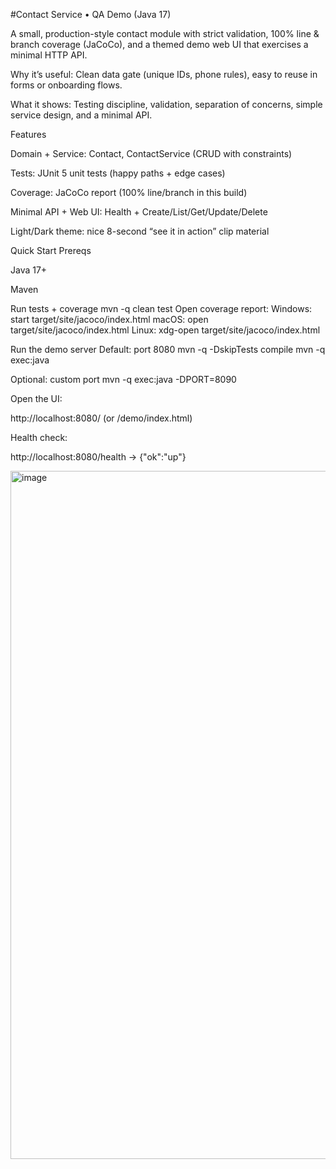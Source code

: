 #Contact Service • QA Demo (Java 17)

A small, production-style contact module with strict validation, 100% line & branch coverage (JaCoCo), and a themed demo web UI that exercises a minimal HTTP API.

Why it’s useful: Clean data gate (unique IDs, phone rules), easy to reuse in forms or onboarding flows.

What it shows: Testing discipline, validation, separation of concerns, simple service design, and a minimal API.

Features

 Domain + Service: Contact, ContactService (CRUD with constraints)

 Tests: JUnit 5 unit tests (happy paths + edge cases)

 Coverage: JaCoCo report (100% line/branch in this build)

 Minimal API + Web UI: Health + Create/List/Get/Update/Delete

 Light/Dark theme: nice 8-second “see it in action” clip material

Quick Start
Prereqs

Java 17+

Maven

Run tests + coverage
mvn -q clean test
Open coverage report:
 Windows:
start target/site/jacoco/index.html
 macOS:
open target/site/jacoco/index.html
 Linux:
xdg-open target/site/jacoco/index.html

Run the demo server
 Default: port 8080
mvn -q -DskipTests compile
mvn -q exec:java

 Optional: custom port
mvn -q exec:java -DPORT=8090


Open the UI:

http://localhost:8080/
 (or /demo/index.html)

Health check:

http://localhost:8080/health
 → {"ok":"up"}

 
<img width="1405" height="1101" alt="image" src="https://github.com/user-attachments/assets/8166c305-0b22-4db0-8167-74227b9a7244" />
